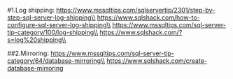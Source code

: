 #1.Log shipping:
https://www.mssqltips.com/sqlservertip/2301/step-by-step-sql-server-log-shipping\\
https://www.sqlshack.com/how-to-configure-sql-server-log-shipping\\
https://www.mssqltips.com/sql-server-tip-category/100/log-shipping\\
https://www.sqlshack.com/?s=log%20shipping\\

##2.Mirroring: 
https://www.mssqltips.com/sql-server-tip-category/64/database-mirroring\\
https://www.sqlshack.com/create-database-mirroring

